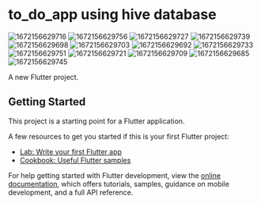 # to_do_app using hive database

![1672156629716](https://user-images.githubusercontent.com/113667646/209691019-1b018e32-9a5a-4a8f-afb7-aa277648aae3.jpg)
![1672156629756](https://user-images.githubusercontent.com/113667646/209691021-6a551a06-06d3-4b9f-b050-62f13e58e644.jpg)
![1672156629727](https://user-images.githubusercontent.com/113667646/209691024-8a94639e-74a8-424a-bfa7-b6cd39307432.jpg)
![1672156629739](https://user-images.githubusercontent.com/113667646/209691026-c9403d84-9535-42c7-8da6-8dbe2da3359e.jpg)
![1672156629698](https://user-images.githubusercontent.com/113667646/209691033-4aa207c7-e92f-4052-b02c-65d38821eea5.jpg)
![1672156629703](https://user-images.githubusercontent.com/113667646/209691035-f0b74b77-d72b-418d-8e79-e77f974ad1c3.jpg)
![1672156629692](https://user-images.githubusercontent.com/113667646/209691036-1136ed88-5565-4f3b-990a-d4699f94025e.jpg)
![1672156629733](https://user-images.githubusercontent.com/113667646/209691037-5c11cd2c-8a96-4f1d-a01c-7b2bbfaca5c0.jpg)
![1672156629751](https://user-images.githubusercontent.com/113667646/209691040-67a35d49-0fd6-4c13-bae2-0f77c1efbc42.jpg)
![1672156629721](https://user-images.githubusercontent.com/113667646/209691044-2938324d-97f9-4381-8dc6-619cafc79fc4.jpg)
![1672156629709](https://user-images.githubusercontent.com/113667646/209691045-e2cbf5e5-335f-4d66-aab3-f216f290dc40.jpg)
![1672156629685](https://user-images.githubusercontent.com/113667646/209691047-bdeb0b25-84f5-4f80-b50b-d2526bba5130.jpg)
![1672156629745](https://user-images.githubusercontent.com/113667646/209691048-ae92bdf5-ac8a-40a7-a149-ba002d03f80d.jpg)


A new Flutter project.

## Getting Started

This project is a starting point for a Flutter application.

A few resources to get you started if this is your first Flutter project:

- [Lab: Write your first Flutter app](https://docs.flutter.dev/get-started/codelab)
- [Cookbook: Useful Flutter samples](https://docs.flutter.dev/cookbook)

For help getting started with Flutter development, view the
[online documentation](https://docs.flutter.dev/), which offers tutorials,
samples, guidance on mobile development, and a full API reference.
